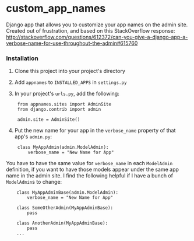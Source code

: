 custom_app_names
================

Django app that allows you to customize your app names on the admin site. Created out of frustration, and based on this StackOverflow response: http://stackoverflow.com/questions/612372/can-you-give-a-django-app-a-verbose-name-for-use-throughout-the-admin#615760

### Installation

1. Clone this project into your project's directory

2. Add `appnames` to `INSTALLED_APPS` in `settings.py`

3. In your project's `urls.py`, add the following:

        from appnames.sites import AdminSite
        from django.contrib import admin
          
        admin.site = AdminSite()

4. Put the new name for your app in the `verbose_name` property of that app's `admin.py`:

        class MyAppAdmin(admin.ModelAdmin):
            verbose_name = "New Name for App"

You have to have the same value for `verbose_name` in each `ModelAdmin` definition, if you want to have those models appear under the same app name in the admin site. I find the following helpful if I have a bunch of `ModelAdmin`s to change:

        class MyAppAdminBase(admin.ModelAdmin):
            verbose_name = "New Name for App"
    
        class SomeOtherAdmin(MyAppAdminBase):
            pass
    
        class AnotherAdmin(MyAppAdminBase):
            pass
        ...
